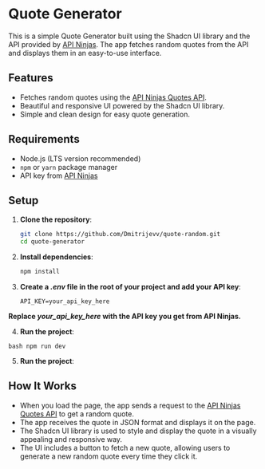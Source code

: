 # Quote Generator

This is a simple Quote Generator built using the Shadcn UI library and the API provided by [API Ninjas](https://www.api-ninjas.com/). The app fetches random quotes from the API and displays them in an easy-to-use interface.

## Features

- Fetches random quotes using the [API Ninjas Quotes API](https://www.api-ninjas.com/api/quotes).
- Beautiful and responsive UI powered by the Shadcn UI library.
- Simple and clean design for easy quote generation.

## Requirements

- Node.js (LTS version recommended)
- `npm` or `yarn` package manager
- API key from [API Ninjas](https://www.api-ninjas.com/)

## Setup

1. **Clone the repository**:

   ```bash
   git clone https://github.com/Dmitrijevv/quote-random.git
   cd quote-generator
   
2. **Install dependencies**:

   ````bash
   npm install

3. **Create a *.env* file in the root of your project and add your API key**:

   ```plaintest
   API_KEY=your_api_key_here

 **Replace *your_api_key_here* with the API key you get from API Ninjas.**

 4. **Run the project**:
    
  ``bash
   npm run dev``

5. **Run the project**:

## How It Works

- When you load the page, the app sends a request to the [API Ninjas Quotes API](https://www.api-ninjas.com/api/quotes) to get a random quote.
- The app receives the quote in JSON format and displays it on the page.
- The Shadcn UI library is used to style and display the quote in a visually appealing and responsive way.
- The UI includes a button to fetch a new quote, allowing users to generate a new random quote every time they click it.
